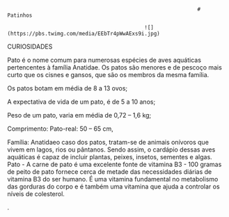                                                                  # Patinhos

                                                ![](https://pbs.twimg.com/media/EEbTr4pWwAExs9i.jpg)
 
 CURIOSIDADES

 Pato é o nome comum para numerosas espécies de aves aquáticas pertencentes à família Anatidae. Os patos são menores e de pescoço mais curto que os cisnes e gansos, que são os membros da mesma família. 

Os patos botam em média de 8 a 13 ovos;

A expectativa de vida de um pato, é de 5 a 10 anos;

Peso de um pato, varia em média de 0,72 – 1,6 kg; 

Comprimento: Pato-real: 50 – 65 cm,

Família: Anatidaeo caso dos patos, tratam-se de animais onívoros que vivem em lagos, rios ou pântanos. Sendo assim, o cardápio dessas aves aquáticas é capaz de incluir plantas, peixes, insetos, sementes e algas.
Pato - A carne de pato é uma excelente fonte de vitamina B3 - 100 gramas de peito de pato fornece cerca de metade das necessidades diárias de vitamina B3 do ser humano. É uma vitamina fundamental no metabolismo das gorduras do corpo e é também uma vitamina que ajuda a controlar os níveis de colesterol.





.

















